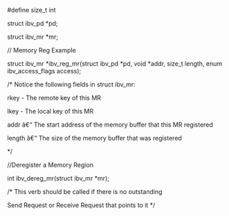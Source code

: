 #define size_t int 

struct ibv_pd *pd;

struct ibv_mr *mr;



// Memory Reg Example

struct ibv_mr *ibv_reg_mr(struct ibv_pd *pd,
					   void *addr, size_t length, enum ibv_access_flags access); 


/* Notice the following fields in struct ibv_mr:

rkey  - The remote key of this MR

lkey  - The local key of this MR

addr â€“ The start address of the memory buffer that this MR registered

length â€“ The size of the memory buffer that was registered

*/



//Deregister a Memory Region

int ibv_dereg_mr(struct ibv_mr *mr); 




/*
This verb should be called if there is no outstanding 

Send Request or Receive Request that points to it
*/
